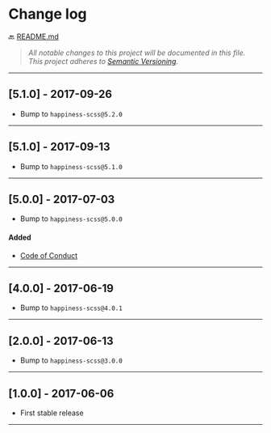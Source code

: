 # Change log

:back: [README.md](./README.md)

> _All notable changes to this project will be documented in this file._  
> _This project adheres to [Semantic Versioning](http://semver.org/)._

---

## [5.1.0] - 2017-09-26

- Bump to `happiness-scss@5.2.0`

---

## [5.1.0] - 2017-09-13

- Bump to `happiness-scss@5.1.0`

---

## [5.0.0] - 2017-07-03

- Bump to `happiness-scss@5.0.0`

#### Added

- [Code of Conduct](https://github.com/dutchenkoOleg/gulp-happiness-scss/blob/master/CODE_OF_CONDUCT.md)

---

## [4.0.0] - 2017-06-19

- Bump to `happiness-scss@4.0.1`

---

## [2.0.0] - 2017-06-13

- Bump to `happiness-scss@3.0.0`

---

## [1.0.0] - 2017-06-06

- First stable release

---
